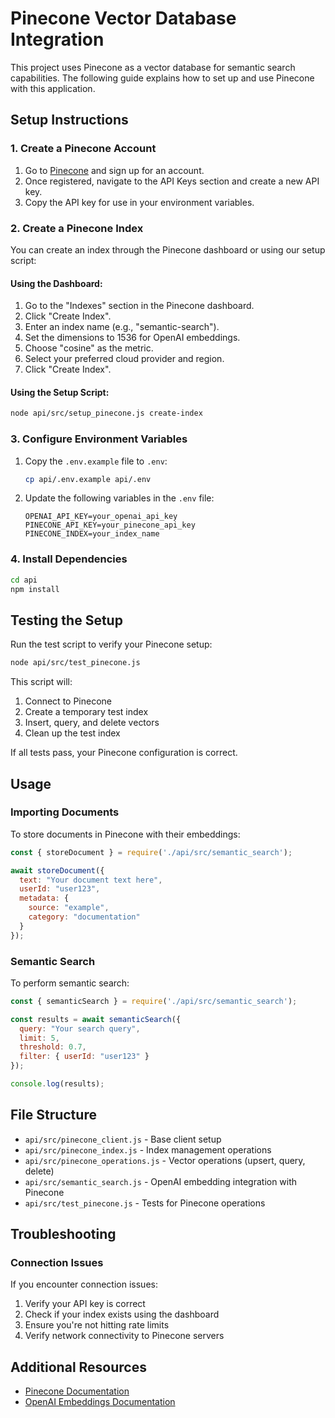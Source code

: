 # Pinecone Vector Database Integration

This project uses Pinecone as a vector database for semantic search capabilities. The following guide explains how to set up and use Pinecone with this application.

## Setup Instructions

### 1. Create a Pinecone Account

1. Go to [Pinecone](https://www.pinecone.io/) and sign up for an account.
2. Once registered, navigate to the API Keys section and create a new API key.
3. Copy the API key for use in your environment variables.

### 2. Create a Pinecone Index

You can create an index through the Pinecone dashboard or using our setup script:

#### Using the Dashboard:

1. Go to the "Indexes" section in the Pinecone dashboard.
2. Click "Create Index".
3. Enter an index name (e.g., "semantic-search").
4. Set the dimensions to 1536 for OpenAI embeddings.
5. Choose "cosine" as the metric.
6. Select your preferred cloud provider and region.
7. Click "Create Index".

#### Using the Setup Script:

```bash
node api/src/setup_pinecone.js create-index
```

### 3. Configure Environment Variables

1. Copy the `.env.example` file to `.env`:
   ```bash
   cp api/.env.example api/.env
   ```

2. Update the following variables in the `.env` file:
   ```
   OPENAI_API_KEY=your_openai_api_key
   PINECONE_API_KEY=your_pinecone_api_key
   PINECONE_INDEX=your_index_name
   ```

### 4. Install Dependencies

```bash
cd api
npm install
```

## Testing the Setup

Run the test script to verify your Pinecone setup:

```bash
node api/src/test_pinecone.js
```

This script will:
1. Connect to Pinecone
2. Create a temporary test index
3. Insert, query, and delete vectors
4. Clean up the test index

If all tests pass, your Pinecone configuration is correct.

## Usage

### Importing Documents

To store documents in Pinecone with their embeddings:

```javascript
const { storeDocument } = require('./api/src/semantic_search');

await storeDocument({
  text: "Your document text here",
  userId: "user123",
  metadata: { 
    source: "example",
    category: "documentation"
  }
});
```

### Semantic Search

To perform semantic search:

```javascript
const { semanticSearch } = require('./api/src/semantic_search');

const results = await semanticSearch({
  query: "Your search query",
  limit: 5,
  threshold: 0.7,
  filter: { userId: "user123" }
});

console.log(results);
```

## File Structure

- `api/src/pinecone_client.js` - Base client setup
- `api/src/pinecone_index.js` - Index management operations
- `api/src/pinecone_operations.js` - Vector operations (upsert, query, delete)
- `api/src/semantic_search.js` - OpenAI embedding integration with Pinecone
- `api/src/test_pinecone.js` - Tests for Pinecone operations

## Troubleshooting

### Connection Issues

If you encounter connection issues:

1. Verify your API key is correct
2. Check if your index exists using the dashboard
3. Ensure you're not hitting rate limits
4. Verify network connectivity to Pinecone servers

## Additional Resources

- [Pinecone Documentation](https://docs.pinecone.io/)
- [OpenAI Embeddings Documentation](https://platform.openai.com/docs/guides/embeddings) 
